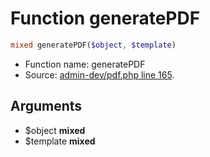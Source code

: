 Function generatePDF
===========================





```php
mixed generatePDF($object, $template)
```

* Function name: generatePDF
* Source: [admin-dev/pdf.php line 165](https://github.com/PrestaShop/PrestaShop/blob/1.5.0.1/admin-dev/pdf.php#L165).

Arguments
---------

* $object **mixed**
* $template **mixed**

